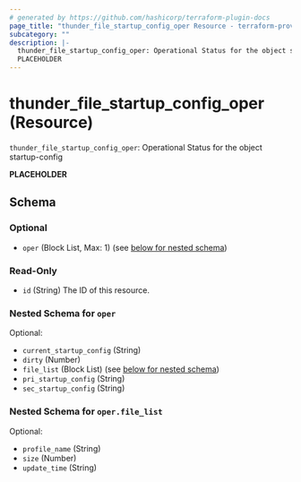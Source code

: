 ```yaml
---
# generated by https://github.com/hashicorp/terraform-plugin-docs
page_title: "thunder_file_startup_config_oper Resource - terraform-provider-thunder"
subcategory: ""
description: |-
  thunder_file_startup_config_oper: Operational Status for the object startup-config
  PLACEHOLDER
---
```


# thunder_file_startup_config_oper (Resource)

`thunder_file_startup_config_oper`: Operational Status for the object startup-config

__PLACEHOLDER__



<!-- schema generated by tfplugindocs -->
## Schema

### Optional

- `oper` (Block List, Max: 1) (see [below for nested schema](#nestedblock--oper))

### Read-Only

- `id` (String) The ID of this resource.

<a id="nestedblock--oper"></a>
### Nested Schema for `oper`

Optional:

- `current_startup_config` (String)
- `dirty` (Number)
- `file_list` (Block List) (see [below for nested schema](#nestedblock--oper--file_list))
- `pri_startup_config` (String)
- `sec_startup_config` (String)

<a id="nestedblock--oper--file_list"></a>
### Nested Schema for `oper.file_list`

Optional:

- `profile_name` (String)
- `size` (Number)
- `update_time` (String)


